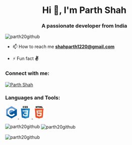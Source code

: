 <h1 align="center">Hi 👋, I'm Parth Shah</h1>
<h3 align="center">A passionate developer from India</h3>

<p align="left"> <img src="https://komarev.com/ghpvc/?username=parth20github&label=Profile%20views&color=0e75b6&style=flat" alt="parth20github" /> </p>

- 📫 How to reach me **shahparth1220@gmail.com**

- ⚡ Fun fact **✌**

<h3 align="left">Connect with me:</h3>
<p align="left">
<a href="https://www.linkedin.com/in/parth-shah-13b080257" target="blank"><img align="center" src="https://raw.githubusercontent.com/rahuldkjain/github-profile-readme-generator/master/src/images/icons/Social/linked-in-alt.svg" alt="Parth Shah" height="30" width="40" /></a>
</p>

<h3 align="left">Languages and Tools:</h3>
<p align="left"> <a href="https://www.cprogramming.com/" target="_blank" rel="noreferrer"> <img src="https://raw.githubusercontent.com/devicons/devicon/master/icons/c/c-original.svg" alt="c" width="40" height="40"/> </a> <a href="https://www.w3schools.com/css/" target="_blank" rel="noreferrer"> <img src="https://raw.githubusercontent.com/devicons/devicon/master/icons/css3/css3-original-wordmark.svg" alt="css3" width="40" height="40"/> </a> <a href="https://www.w3.org/html/" target="_blank" rel="noreferrer"> <img src="https://raw.githubusercontent.com/devicons/devicon/master/icons/html5/html5-original-wordmark.svg" alt="html5" width="40" height="40"/> </a> </p>

<p><img align="left" src="https://github-readme-stats.vercel.app/api/top-langs?username=parth20github&show_icons=true&locale=en&layout=compact" alt="parth20github" /></p>

<p>&nbsp;<img align="center" src="https://github-readme-stats.vercel.app/api?username=parth20github&show_icons=true&locale=en" alt="parth20github" /></p>

<p><img align="center" src="https://github-readme-streak-stats.herokuapp.com/?user=parth20github&" alt="parth20github" /></p>

